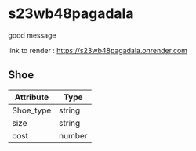 # s23wb48pagadala
good message

link to render : https://s23wb48pagadala.onrender.com

## Shoe

| Attribute   | Type   |
| ----------- | ------ |
| Shoe_type   | string |
| size        | string |
| cost        | number |

